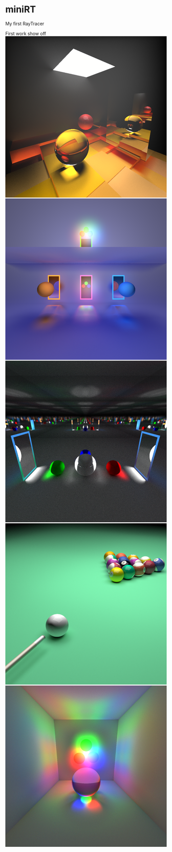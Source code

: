 # miniRT
My first RayTracer

First work show off
![screenshot](images/stairs.png)
![screenshot](images/portal.png)
![screenshot](images/portal_light.png)
![screenshot](images/billard.png)
![screenshot](images/colored_lights.png)
